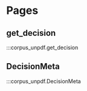 # Pages

## get_decision

:::corpus_unpdf.get_decision

## DecisionMeta

:::corpus_unpdf.DecisionMeta

